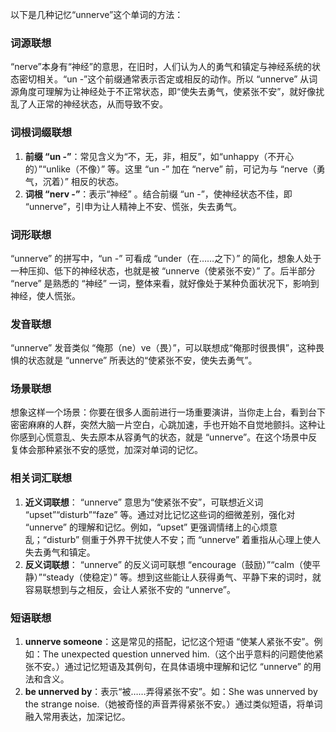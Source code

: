 以下是几种记忆“unnerve”这个单词的方法：

### 词源联想
“nerve”本身有“神经”的意思，在旧时，人们认为人的勇气和镇定与神经系统的状态密切相关。“un -”这个前缀通常表示否定或相反的动作。所以 “unnerve” 从词源角度可理解为让神经处于不正常状态，即“使失去勇气，使紧张不安”，就好像扰乱了人正常的神经状态，从而导致不安。 

### 词根词缀联想 
1. **前缀 “un -”**：常见含义为“不，无，非，相反”，如“unhappy（不开心的）”“unlike（不像）” 等。这里 “un -” 加在 “nerve” 前，可记为与 “nerve（勇气，沉着）” 相反的状态。
2. **词根 “nerv -”**：表示“神经” 。结合前缀 “un -”，使神经状态不佳，即 “unnerve”，引申为让人精神上不安、慌张，失去勇气。

### 词形联想
“unnerve” 的拼写中，“un -” 可看成 “under（在……之下）” 的简化，想象人处于一种压抑、低下的神经状态，也就是被 “unnerve（使紧张不安）” 了。后半部分 “nerve” 是熟悉的 “神经” 一词，整体来看，就好像处于某种负面状况下，影响到神经，使人慌张。 

### 发音联想 
“unnerve” 发音类似 “俺那（ne）ve（畏）”，可以联想成“俺那时很畏惧”，这种畏惧的状态就是 “unnerve” 所表达的“使紧张不安，使失去勇气”。 

### 场景联想
想象这样一个场景：你要在很多人面前进行一场重要演讲，当你走上台，看到台下密密麻麻的人群，突然大脑一片空白，心跳加速，手也开始不自觉地颤抖。这种让你感到心慌意乱、失去原本从容勇气的状态，就是 “unnerve”。在这个场景中反复体会那种紧张不安的感觉，加深对单词的记忆。 

### 相关词汇联想 
1. **近义词联想**： “unnerve” 意思为“使紧张不安”，可联想近义词 “upset”“disturb”“faze” 等。通过对比记忆这些词的细微差别，强化对 “unnerve” 的理解和记忆。例如，“upset” 更强调情绪上的心烦意乱；“disturb” 侧重于外界干扰使人不安；而 “unnerve” 着重指从心理上使人失去勇气和镇定。 
2. **反义词联想**： “unnerve” 的反义词可联想 “encourage（鼓励）”“calm（使平静）”“steady（使稳定）” 等。想到这些能让人获得勇气、平静下来的词时，就容易联想到与之相反，会让人紧张不安的 “unnerve”。 

### 短语联想 
1. **unnerve someone**：这是常见的搭配，记忆这个短语 “使某人紧张不安”。例如：The unexpected question unnerved him.（这个出乎意料的问题使他紧张不安。）通过记忆短语及其例句，在具体语境中理解和记忆 “unnerve” 的用法和含义。 
2. **be unnerved by**：表示“被……弄得紧张不安”。如：She was unnerved by the strange noise.（她被奇怪的声音弄得紧张不安。）通过类似短语，将单词融入常用表达，加深记忆。 